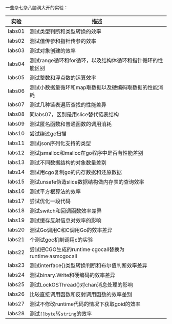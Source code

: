 一些杂七杂八脑洞大开的实验：

| 实验 | 描述 |
| ------ | ------ |
| labs01 | 测试类型判断和类型转换的效率 |
| labs02 | 测试值传参和指针传参的效率 |
| labs03 | 测试对象创建的效率 |
| labs04 | 测试range循环和for循环，以及结构体循环和指针循环的性能区别 |
| labs05 | 测试整数和浮点数的运算效率 |
| labs06 | 测试小数据量循环和map取数据以及硬编码取数据的性能消耗 |
| labs07 | 测试几种链表遍历查找的性能差异 |
| labs08 | 同labs07，区别是用slice替代链表结构 |
| labs09 | 测试匿名函数和普通函数的调用消耗 |
| labs10 | 尝试绕过gc扫描 |
| labs11 | 测试json序列化支持的类型 |
| labs12 | 测试jsmalloc和malloc在go程序中是否有性能差别 |
| labs13 | 测试不同数据结构的对象数量差别 |
| labs14 | 测试用cgo复制go的内存数据和还原数据 |
| labs15 | 测试unsafe伪造slice数据结构做内存表的查询效率 |
| labs16 | 测试平方根算法的效率 |
| labs17 | 尝试优化一段代码 |
| labs18 | 测试switch和回调函数效率差异 |
| labs19 | 测试缓存反射信息对效率的影响 |
| labs20 | 测试Go调用C和C调用Go的效率差异 |
| labs21 | 个测试goc机制调用c的实验 |
| labs22 | 尝试把CGO生成的runtime·cgocall替换为runtime·asmcgocall |
| labs23 | 测试interface{}类型转换判断和布尔值判断效率差异 |
| labs24 | 测试binary.Write和硬编码的效率差异 |
| labs25 | 测试LockOSThread()对chan消息处理的影响 |
| labs26 | 比较直接调用函数和反射调用函数的效率差别 |
| labs27 | 测试不修改runtime代码的情况下获取goid的效率 |
| labs28 | 测试`[]byte`转`string`的效率 |
